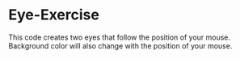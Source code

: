 # Eye-Exercise
This code creates two eyes that follow the position of your mouse. Background color will also change with the position of your mouse.
